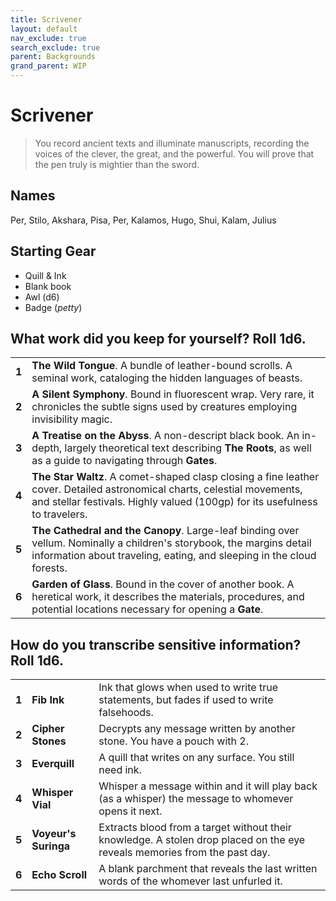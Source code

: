 ```yaml
---
title: Scrivener
layout: default
nav_exclude: true
search_exclude: true
parent: Backgrounds
grand_parent: WIP
---
```


# Scrivener

> You record ancient texts and illuminate manuscripts, recording the voices of the clever, the great, and the powerful. You will prove that the pen truly is mightier than the sword.

## Names

Per, Stilo, Akshara, Pisa, Per, Kalamos, Hugo, Shui, Kalam, Julius

## Starting Gear

- Quill & Ink
- Blank book
- Awl (d6)
- Badge (_petty_)

## What work did you keep for yourself? Roll 1d6.

|       |                      |
| ----- | -------------------- |
| **1** | **The Wild Tongue**. A bundle of leather-bound scrolls. A seminal work, cataloging the hidden languages of beasts.     |
| **2** | **A Silent Symphony**. Bound in fluorescent wrap. Very rare, it chronicles the subtle signs used by creatures employing invisibility magic.    |
| **3** | **A Treatise on the Abyss**. A non-descript black book. An in-depth, largely theoretical text describing **The Roots**, as well as a guide to navigating through **Gates**.   |
| **4** |  **The Star Waltz**. A comet-shaped clasp closing a fine leather cover. Detailed astronomical charts, celestial movements, and stellar festivals. Highly valued (100gp) for its usefulness to travelers.     |
| **5** | **The Cathedral and the Canopy**. Large-leaf binding over vellum. Nominally a children's storybook, the margins detail information about traveling, eating, and sleeping in the cloud forests.    |
| **6** | **Garden of Glass**. Bound in the cover of another book. A heretical work, it describes the materials, procedures, and potential locations necessary for opening a **Gate**.|

## How do you transcribe sensitive information? Roll 1d6.

|       |                    |                                                                                                                        |
| ----- | ------------------ | ---------------------------------------------------------------------------------------------------------------------- |
| **1** | **Fib Ink**        | Ink that glows when used to write true statements, but fades if used to write falsehoods.                              |
| **2** | **Cipher Stones**  | Decrypts any message written by another stone. You have a pouch with 2.                                                |
| **3** | **Everquill**      | A quill that writes on any surface. You still need ink.                                                                |
| **4** | **Whisper Vial**   | Whisper a message within and it will play back (as a whisper) the message to whomever opens it next.                   |
| **5** | **Voyeur's Suringa** | Extracts blood from a target without their knowledge. A stolen drop placed on the eye reveals memories from the past day. |
| **6** | **Echo Scroll**    | A blank parchment that reveals the last written words of the whomever last unfurled it.                               |
